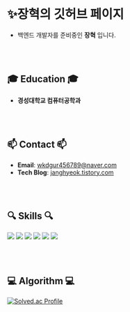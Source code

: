 # ✨장혁의 깃허브 페이지

 - 백엔드 개발자를 준비중인 **장혁** 입니다. 

<br><br> 

## 🎓 Education 🎓
- **경성대학교 컴퓨터공학과**

<br><br> 

## 📫 Contact 📫
- **Email**: [wkdgur456789@naver.com](mailto:wkdgur456789@naver.com)  
- **Tech Blog**: [janghyeok.tistory.com](https://janghyeok.tistory.com/)  


<br><br> 

## 🔍 Skills 🔍
<div>
    <img src="https://img.shields.io/badge/Java-orange?style=for-the-badge&logo=openjdk&logoColor=white"/>
    <img src="https://img.shields.io/badge/Spring%20Boot-6DB33F?style=for-the-badge&logo=springboot&logoColor=white"/>
    <img src="https://img.shields.io/badge/MySQL-4479A1?style=for-the-badge&logo=mysql&logoColor=white"/>
    <img src="https://img.shields.io/badge/JPA-blue?style=for-the-badge&logo=hibernate&logoColor=white"/>
    <img src="https://img.shields.io/badge/QueryDSL-orange?style=for-the-badge&logo=codeforces&logoColor=white"/>
    <img src="https://img.shields.io/badge/Git-F05033?style=for-the-badge&logo=git&logoColor=white"/>
</div>

<br><br> 

## 💻 Algorithm 💻 
[![Solved.ac Profile](http://mazassumnida.wtf/api/v2/generate_badge?boj=wkdgur456789)](https://solved.ac/wkdgur456789/)

<br><br> 

